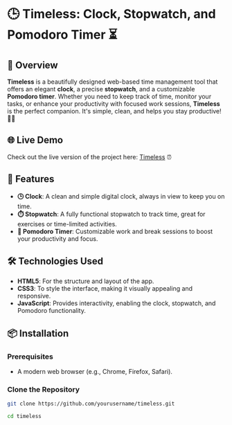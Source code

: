 # 🕒 **Timeless: Clock, Stopwatch, and Pomodoro Timer** ⏳

## 📖 Overview
**Timeless** is a beautifully designed web-based time management tool that offers an elegant **clock**, a precise **stopwatch**, and a customizable **Pomodoro timer**. Whether you need to keep track of time, monitor your tasks, or enhance your productivity with focused work sessions, **Timeless** is the perfect companion. It's simple, clean, and helps you stay productive! 💼✨

## 🌐 Live Demo
Check out the live version of the project here: [Timeless](https://anuwuzz.github.io/Timeless/) ⏰

## 🚀 Features
- **🕒 Clock**: A clean and simple digital clock, always in view to keep you on time.
- **⏱️ Stopwatch**: A fully functional stopwatch to track time, great for exercises or time-limited activities.
- **🍅 Pomodoro Timer**: Customizable work and break sessions to boost your productivity and focus. 

## 🛠️ Technologies Used
- **HTML5**: For the structure and layout of the app.
- **CSS3**: To style the interface, making it visually appealing and responsive.
- **JavaScript**: Provides interactivity, enabling the clock, stopwatch, and Pomodoro functionality.

## 📦 Installation
### Prerequisites
- A modern web browser (e.g., Chrome, Firefox, Safari).

### Clone the Repository
```bash
git clone https://github.com/yourusername/timeless.git
```
```bash
cd timeless
```
